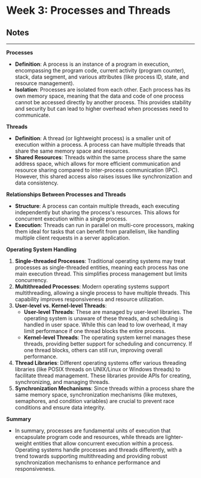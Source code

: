 # Week 3: Processes and Threads

## Notes

---

**Processes**

- **Definition**: A process is an instance of a program in execution, encompassing the program code, current activity (program counter), stack, data segment, and various attributes (like process ID, state, and resource management).
- **Isolation**: Processes are isolated from each other. Each process has its own memory space, meaning that the data and code of one process cannot be accessed directly by another process. This provides stability and security but can lead to higher overhead when processes need to communicate.

**Threads**

- **Definition**: A thread (or lightweight process) is a smaller unit of execution within a process. A process can have multiple threads that share the same memory space and resources.
- **Shared Resources**: Threads within the same process share the same address space, which allows for more efficient communication and resource sharing compared to inter-process communication (IPC). However, this shared access also raises issues like synchronization and data consistency.

**Relationships Between Processes and Threads**

- **Structure**: A process can contain multiple threads, each executing independently but sharing the process's resources. This allows for concurrent execution within a single process.
- **Execution**: Threads can run in parallel on multi-core processors, making them ideal for tasks that can benefit from parallelism, like handling multiple client requests in a server application.

**Operating System Handling**

1. **Single-threaded Processes**: Traditional operating systems may treat processes as single-threaded entities, meaning each process has one main execution thread. This simplifies process management but limits concurrency.
2. **Multithreaded Processes**: Modern operating systems support multithreading, allowing a single process to have multiple threads. This capability improves responsiveness and resource utilization.
3. **User-level vs. Kernel-level Threads**:
    - **User-level Threads**: These are managed by user-level libraries. The operating system is unaware of these threads, and scheduling is handled in user space. While this can lead to low overhead, it may limit performance if one thread blocks the entire process.
    - **Kernel-level Threads**: The operating system kernel manages these threads, providing better support for scheduling and concurrency. If one thread blocks, others can still run, improving overall performance.
4. **Thread Libraries**: Different operating systems offer various threading libraries (like POSIX threads on UNIX/Linux or Windows threads) to facilitate thread management. These libraries provide APIs for creating, synchronizing, and managing threads.
5. **Synchronization Mechanisms**: Since threads within a process share the same memory space, synchronization mechanisms (like mutexes, semaphores, and condition variables) are crucial to prevent race conditions and ensure data integrity.

**Summary**

  * In summary, processes are fundamental units of execution that encapsulate program code and resources, while threads are lighter-weight entities that allow concurrent execution within a process. Operating systems handle processes and threads differently, with a trend towards supporting multithreading and providing robust synchronization mechanisms to enhance performance and responsiveness.
